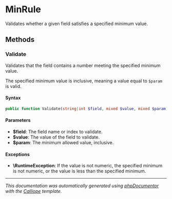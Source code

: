 # MinRule

Validates whether a given field satisfies a specified minimum value.

## Methods

### Validate

Validates that the field contains a number meeting the specified minimum
value.

The specified minimum value is inclusive, meaning a value equal to
`$param` is valid.

#### Syntax

```php
public function Validate(string|int $field, mixed $value, mixed $param): void
```

#### Parameters

- **$field**: The field name or index to validate.
- **$value**: The value of the field to validate.
- **$param**: The minimum allowed value, inclusive.

#### Exceptions

- **\RuntimeException**: If the value is not numeric, the specified minimum is not numeric, or the value is less than the specified minimum.

---

*This documentation was automatically generated using [phpDocumentor](http://www.phpdoc.org/) with the [Calliope](https://github.com/DaphneWebFramework/Calliope) template.*
